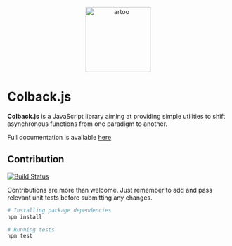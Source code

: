 <p align="center">
  <a href="http://yomguithereal.github.io/colback/">
    <img alt="artoo" width="148" height="148" src="http://yomguithereal.github.io/colback/img/colback.svg" />
  </a>
</p>

# Colback.js

**Colback.js** is a JavaScript library aiming at providing simple utilities to shift asynchronous functions from one paradigm to another.

Full documentation is available [here](http://yomguithereal.github.io/colback/).

## Contribution

[![Build Status](https://travis-ci.org/Yomguithereal/colback.svg)](https://travis-ci.org/Yomguithereal/colback)

Contributions are more than welcome. Just remember to add and pass relevant unit tests before submitting any changes.

```bash
# Installing package dependencies
npm install

# Running tests
npm test
```
